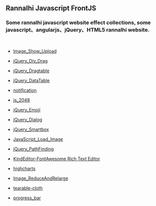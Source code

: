 ## Rannalhi Javascript FrontJS

<h3>
Some rannalhi javascript website effect collections, some javascript、angularjs、jQuery、HTML5 rannalhi website.
</h3>
</br>

* [Image_Show_Upload](https://silence940109.github.io/FrontJS/image_show_upload/)

* [jQuery_Div_Drag](https://silence940109.github.io/FrontJS/jQuery_Div_Drag/)

* [jQuery_Dragtable](https://silence940109.github.io/FrontJS/jQuery_Dragtable/)

* [jQuery_DataTable](https://silence940109.github.io/FrontJS/jQuery_DataTable/)

* [notification](https://silence940109.github.io/FrontJS/notification/)

* [js_2048](https://silence940109.github.io/FrontJS/js_2048/)

* [jQuery_Emoji](https://silence940109.github.io/FrontJS/jQuery_Emoji)

* [jQuery_Dialog](https://silence940109.github.io/FrontJS/jQuery_Dialog)

* [jQuery_Smartbox](https://silence940109.github.io/FrontJS/jQuery_Smartbox)

* [JavaScript_Load_Image](https://silence940109.github.io/FrontJS/JavaScript_Load_Image)

* [jQuery_PathFinding](https://silence940109.github.io/FrontJS/jQuery_PathFinding)
 
* [KindEditor-FontAwesome Rich Text Editor](https://silence940109.github.io/FrontJS/KindEditor-FontAwesome)

* [highcharts](https://silence940109.github.io/FrontJS/highcharts)

* [Image_ReduceAndRelarge](https://silence940109.github.io/FrontJS/Image_ReduceAndRelarge)

* [tearable-cloth](https://silence940109.github.io/FrontJS/tearable-cloth)

* [progress_bar](https://silence940109.github.io/FrontJS/progress_bar)